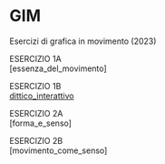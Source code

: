# GIM
Esercizi di grafica in movimento (2023) 


ESERCIZIO 1A  
[essenza_del_movimento]

ESERCIZIO 1B  
[dittico_interattivo](Esercizio_1B/indexD.html)

ESERCIZIO 2A  
[forma_e_senso]

ESERCIZIO 2B  
[movimento_come_senso]
